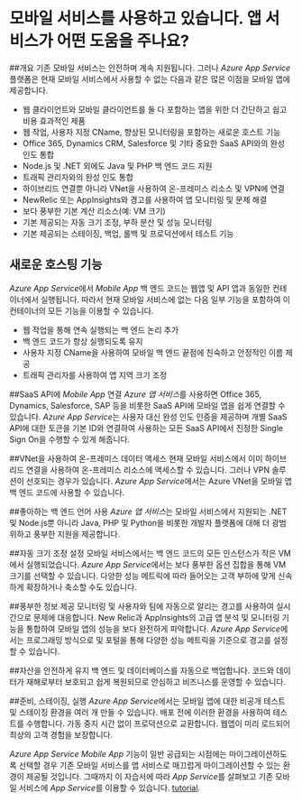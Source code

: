 ﻿<properties
	pageTitle="모바일 서비스를 사용하고 있습니다. 앱 서비스가 어떤 도움을 주나요?"
	description="앱 서비스가 기존 모바일 서비스 프로젝트에 제공하는 이점을 알아봅니다."
	services="app-service\mobile"
	documentationCenter="ios"
	authors="kirillg"
	manager="dwrede"
	editor=""/>

<tags
	ms.service="app-service-mobile"
	ms.workload="mobile"
	ms.tgt_pltfrm="mobile-multiple"
	ms.devlang="na"
	ms.topic="hero-article"
	ms.date="02/20/2015"
	ms.author="kirillg"/>

# <a name="getting-started"> </a>모바일 서비스를 사용하고 있습니다. 앱 서비스가 어떤 도움을 주나요?

##개요
기존 모바일 서비스는 안전하며 계속 지원됩니다. 그러나 *Azure App Service* 플랫폼은 현재 모바일 서비스에서 사용할 수 없는 다음과 같은 많은 이점을 모바일 앱에 제공합니다.  

- 웹 클라이언트와 모바일 클라이언트를 둘 다 포함하는 앱을 위한 더 간단하고 쉽고 비용 효과적인 제품
- 웹 작업, 사용자 지정 CName, 향상된 모니터링을 포함하는 새로운 호스트 기능
- Office 365, Dynamics CRM, Salesforce 및 기타 중요한 SaaS API와의 완성 인도 통합
- Node.js 및 .NET 외에도 Java 및 PHP 백 엔드 코드 지원 
- 트래픽 관리자와의 완성 인도 통합
- 하이브리드 연결뿐 아니라 VNet을 사용하여 온-프레미스 리소스 및 VPN에 연결
- NewRelic 또는 AppInsights와 경고를 사용하여 앱 모니터링 및 문제 해결
- 보다 풍부한 기본 계산 리소스(예: VM 크기) 
- 기본 제공되는 자동 크기 조정, 부하 분산 및 성능 모니터링
- 기본 제공되는 스테이징, 백업, 롤백 및 프로덕션에서 테스트 기능 

## 새로운 호스팅 기능
 *Azure App Service*에서 *Mobile App* 백 엔드 코드는 웹앱 및 API 앱과 동일한 컨테이너에서 실행됩니다. 따라서 현재 모바일 서비스에 없는 다음 일부 기능을 포함하여 이 컨테이너의 모든 기능을 이용할 수 있습니다. 

- 웹 작업을 통해 연속 실행되는 백 엔드 논리 추가 
- 백 엔드 코드가 항상 실행되도록 유지
- 사용자 지정 CName을 사용하여 모바일 백 엔드 끝점에 친숙하고 안정적인 이름 제공
- 트래픽 관리자를 사용하여 앱 지역 크기 조정


##SaaS API에 *Mobile App* 연결
*Azure 앱 서비스*를 사용하면 Office 365, Dynamics, Salesforce, SAP 등을 비롯한 SaaS API에 모바일 앱을 쉽게 연결할 수 있습니다. *Azure App Service*는 사용자 대신 완성 인도 인증을 제공하며 개별 SaaS API에 대한 토큰을 기본 ID와 연결하여 사용하는 모든 SaaS API에서 진정한 Single Sign On을 수행할 수 있게 해줍니다.

##VNet을 사용하여 온-프레미스 데이터 액세스
현재 모바일 서비스에서 이미 하이브리드 연결을 사용하여 온-프레미스 리소스에 액세스할 수 있습니다. 그러나 VPN 솔루션이 선호되는 경우가 있습니다.  *Azure App Service*에서는 Azure VNet을 모바일 앱 백 엔드 코드에 사용할 수 있습니다.

##좋아하는 백 엔드 언어 사용
*Azure 앱 서비스*는 모바일 서비스에서 지원되는 .NET 및 Node.js뿐 아니라 Java, PHP 및 Python을 비롯한 개발자 플랫폼에 대해 더 광범위하고 풍부한 지원을 제공합니다.

##자동 크기 조정 설정
모바일 서비스에서는 백 엔드 코드의 모든 인스턴스가 작은 VM에서 실행되었습니다. *Azure App Service*에서는 보다 풍부한 옵션 집합을 통해 VM 크기를 선택할 수 있습니다. 다양한 성능 메트릭에 따라 들어오는 고객 부하에 맞게 신속하게 확장하거나 축소할 수도 있습니다. 

##풍부한 정보 제공
모니터링 및 사용자와 팀에 자동으로 알리는 경고를 사용하여 실시간으로 문제에 대응합니다. New Relic과 AppInsights의 고급 앱 분석 및 모니터링 기능을 통합하여 모바일 앱의 성능을 보다 완전하게 파악합니다.  *Azure App Service*에서는 프로그래밍 방식으로 및 포털을 통해 다양한 성능 메트릭을 기준으로 경고를 설정할 수 있습니다.

##자산을 안전하게 유지
백 엔드 및 데이터베이스를 자동으로 백업합니다. 코드와 데이터가 재해로부터 보호되고 쉽게 복원되므로 안심하고 비즈니스를 운영할 수 있습니다.

##준비, 스테이징, 실행
 *Azure App Service*에서는 모바일 앱에 대한 비공개 테스트 및 스테이징 환경을 여러 개 만들 수 있습니다. 배포 전에 이러한 환경을 사용하여 테스트를 수행합니다. 가동 중지 시간 없이 프로덕션으로 교환합니다. 웹앱이 미리 로드되어 최상의 고객 경험을 보장합니다.



 *Azure App Service Mobile App* 기능이 일반 공급되는 시점에는 마이그레이션하도록 선택할 경우 기존 모바일 서비스를 앱 서비스로 매끄럽게 마이그레이션할 수 있는 환경이 제공될 것입니다. 그때까지 이 자습서에 따라 *App Service*를 살펴보고 기존 모바일 서비스에 *App Service*를 이용할 수 있습니다. [tutorial](app-service-mobile-dotnet-backend-migrating-from-mobile-services-preview.md).



<!--HONumber=49-->